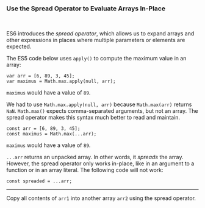 ### **Use the Spread Operator to Evaluate Arrays In-Place**

<br>

ES6 introduces the _spread operator_, which allows us to expand arrays and other expressions in places where multiple parameters or elements are expected.

The ES5 code below uses `apply()` to compute the maximum value in an array:

```
var arr = [6, 89, 3, 45];
var maximus = Math.max.apply(null, arr);
```

`maximus` would have a value of `89`.

We had to use `Math.max.apply(null, arr)` because `Math.max(arr)` returns `NaN`. `Math.max()` expects comma-separated arguments, but not an array. The spread operator makes this syntax much better to read and maintain.

```
const arr = [6, 89, 3, 45];
const maximus = Math.max(...arr);
```

`maximus` would have a value of `89`.

`...arr` returns an unpacked array. In other words, it _spreads_ the array. However, the spread operator only works in-place, like in an argument to a function or in an array literal. The following code will not work:

```
const spreaded = ...arr;
```

---

Copy all contents of `arr1` into another array `arr2` using the spread operator.
